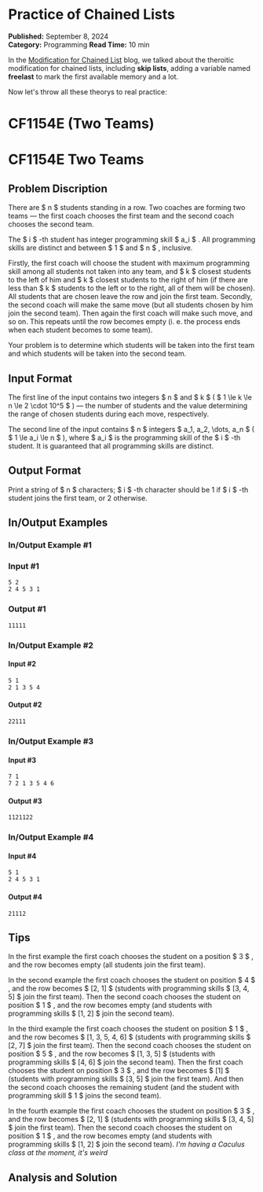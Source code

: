 <h1> Practice of Chained Lists </h1>

**Published:** September 8, 2024  
**Category:** Programming
**Read Time:** 10 min

In the [Modification for Chained List](posts/Modification%20for%20Chained%20List.md) blog, we talked about the theroitic modification for chained lists, including **skip lists**, adding a variable named **freelast** to mark the first available memory and a lot.

Now let's throw all these theorys to real practice:

# CF1154E (Two Teams)
# CF1154E Two Teams

## Problem Discription

There are $ n $ students standing in a row. Two coaches are forming two teams — the first coach chooses the first team and the second coach chooses the second team.

The $ i $ -th student has integer programming skill $ a_i $ . All programming skills are distinct and between $ 1 $ and $ n $ , inclusive.

Firstly, the first coach will choose the student with maximum programming skill among all students not taken into any team, and $ k $ closest students to the left of him and $ k $ closest students to the right of him (if there are less than $ k $ students to the left or to the right, all of them will be chosen). All students that are chosen leave the row and join the first team. Secondly, the second coach will make the same move (but all students chosen by him join the second team). Then again the first coach will make such move, and so on. This repeats until the row becomes empty (i. e. the process ends when each student becomes to some team).

Your problem is to determine which students will be taken into the first team and which students will be taken into the second team.

## Input Format

The first line of the input contains two integers $ n $ and $ k $ ( $ 1 \le k \le n \le 2 \cdot 10^5 $ ) — the number of students and the value determining the range of chosen students during each move, respectively.

The second line of the input contains $ n $ integers $ a_1, a_2, \dots, a_n $ ( $ 1 \le a_i \le n $ ), where $ a_i $ is the programming skill of the $ i $ -th student. It is guaranteed that all programming skills are distinct.

## Output Format

Print a string of $ n $ characters; $ i $ -th character should be 1 if $ i $ -th student joins the first team, or 2 otherwise.
## In/Output Examples
### In/Output Example #1

### Input #1

```
5 2
2 4 5 3 1
```

### Output #1

```
11111
```

### In/Output Example #2

#### Input #2

```
5 1
2 1 3 5 4
```

#### Output #2

```
22111
```

### In/Output Example #3

#### Input #3

```
7 1
7 2 1 3 5 4 6
```

#### Output #3

```
1121122
```

### In/Output Example #4

#### Input #4

```
5 1
2 4 5 3 1
```

#### Output #4

```
21112
```

## Tips

In the first example the first coach chooses the student on a position $ 3 $ , and the row becomes empty (all students join the first team).

In the second example the first coach chooses the student on position $ 4 $ , and the row becomes $ [2, 1] $ (students with programming skills $ [3, 4, 5] $ join the first team). Then the second coach chooses the student on position $ 1 $ , and the row becomes empty (and students with programming skills $ [1, 2] $ join the second team).

In the third example the first coach chooses the student on position $ 1 $ , and the row becomes $ [1, 3, 5, 4, 6] $ (students with programming skills $ [2, 7] $ join the first team). Then the second coach chooses the student on position $ 5 $ , and the row becomes $ [1, 3, 5] $ (students with programming skills $ [4, 6] $ join the second team). Then the first coach chooses the student on position $ 3 $ , and the row becomes $ [1] $ (students with programming skills $ [3, 5] $ join the first team). And then the second coach chooses the remaining student (and the student with programming skill $ 1 $ joins the second team).

In the fourth example the first coach chooses the student on position $ 3 $ , and the row becomes $ [2, 1] $ (students with programming skills $ [3, 4, 5] $ join the first team). Then the second coach chooses the student on position $ 1 $ , and the row becomes empty (and students with programming skills $ [1, 2] $ join the second team).
*I'm having a Caculus class at the moment, it's weird*

## Analysis and Solution